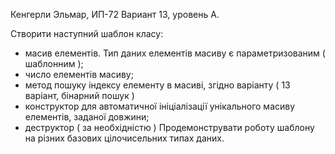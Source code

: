 Кенгерли Эльмар, ИП-72
Вариант 13, уровень А.

Створити наступний шаблон класу:
-	масив елементів. Тип даних елементів масиву є параметризованим ( шаблонним );
-	число елементів масиву;
-	метод пошуку індексу елементу в масиві, згідно варіанту ( 13 варіант, бінарний пошук )
-	конструктор для автоматичної ініціалізації унікального масиву елементів, заданої довжини;
-	деструктор ( за необхідністю )
Продемонструвати роботу шаблону на різних базових цілочисельних типах даних.
